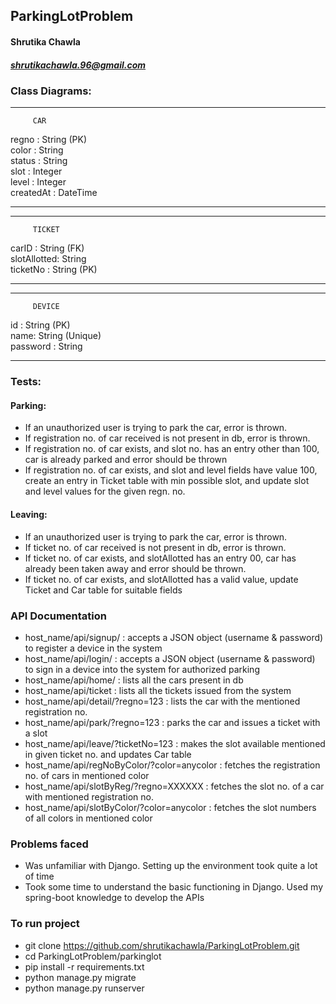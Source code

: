 ## ParkingLotProblem

#### Shrutika Chawla
##### shrutikachawla.96@gmail.com


### Class Diagrams:

***************************
         CAR             
   regno : String (PK)      
   color : String        
   status : String       
   slot : Integer        
   level : Integer       
   createdAt : DateTime  
***************************

***************************
         TICKET          
   carID : String (FK)    
   slotAllotted: String  
   ticketNo : String (PK)     
***************************

***************************
         DEVICE          
   id : String (PK)    
   name: String (Unique)  
   password : String     
***************************

### Tests:

#### Parking:
* If an unauthorized user is trying to park the car, error is thrown.
* If registration no. of car received is not present in db, error is thrown.
* If registration no. of car exists, and slot no. has an entry other than 100, car is already parked and error should be thrown
* If registration no. of car exists, and slot and level fields have value 100, create an entry in Ticket table with min possible slot, and update slot and level values for the given regn. no.

#### Leaving:
* If an unauthorized user is trying to park the car, error is thrown.
* If ticket no. of car received is not present in db, error is thrown.
* If ticket no. of car exists, and slotAllotted has an entry 00, car has already been taken away and error should be thrown.
* If ticket no. of car exists, and slotAllotted has a valid value, update Ticket and Car table for suitable fields


### API Documentation
* host_name/api/signup/ : accepts a JSON object (username & password) to register a device in the system
* host_name/api/login/ : accepts a JSON object (username & password) to sign in a device into the system for authorized parking
* host_name/api/home/ : lists all the cars present in db
* host_name/api/ticket : lists all the tickets issued from the system
* host_name/api/detail/?regno=123 : lists the car with the mentioned registration no.
* host_name/api/park/?regno=123 : parks the car and issues a ticket with a slot
* host_name/api/leave/?ticketNo=123 : makes the slot available mentioned in given ticket no. and updates Car table
* host_name/api/regNoByColor/?color=anycolor : fetches the registration no. of cars in mentioned color
* host_name/api/slotByReg/?regno=XXXXXX : fetches the slot no. of a car with mentioned registration no.
* host_name/api/slotByColor/?color=anycolor : fetches the slot numbers of all colors in mentioned color

### Problems faced
* Was unfamiliar with Django. Setting up the environment took quite a lot of time
* Took some time to understand the basic functioning in Django. Used my spring-boot knowledge to develop the APIs


### To run project 
* git clone https://github.com/shrutikachawla/ParkingLotProblem.git
* cd ParkingLotProblem/parkinglot
* pip install -r requirements.txt
* python manage.py migrate
* python manage.py runserver
